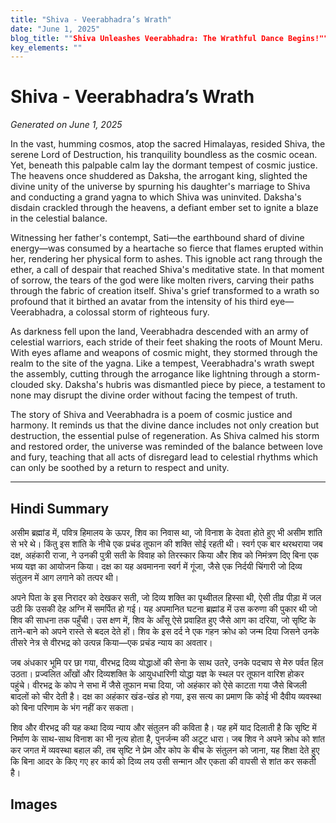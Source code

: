 ```yaml
---
title: "Shiva - Veerabhadra’s Wrath"
date: "June 1, 2025"
blog_title: ""Shiva Unleashes Veerabhadra: The Wrathful Dance Begins!""
key_elements: ""
---
```


# Shiva - Veerabhadra’s Wrath

*Generated on June 1, 2025*

In the vast, humming cosmos, atop the sacred Himalayas, resided Shiva, the serene Lord of Destruction, his tranquility boundless as the cosmic ocean. Yet, beneath this palpable calm lay the dormant tempest of cosmic justice. The heavens once shuddered as Daksha, the arrogant king, slighted the divine unity of the universe by spurning his daughter's marriage to Shiva and conducting a grand yagna to which Shiva was uninvited. Daksha's disdain crackled through the heavens, a defiant ember set to ignite a blaze in the celestial balance.

Witnessing her father's contempt, Sati—the earthbound shard of divine energy—was consumed by a heartache so fierce that flames erupted within her, rendering her physical form to ashes. This ignoble act rang through the ether, a call of despair that reached Shiva's meditative state. In that moment of sorrow, the tears of the god were like molten rivers, carving their paths through the fabric of creation itself. Shiva's grief transformed to a wrath so profound that it birthed an avatar from the intensity of his third eye—Veerabhadra, a colossal storm of righteous fury.

As darkness fell upon the land, Veerabhadra descended with an army of celestial warriors, each stride of their feet shaking the roots of Mount Meru. With eyes aflame and weapons of cosmic might, they stormed through the realm to the site of the yagna. Like a tempest, Veerabhadra's wrath swept the assembly, cutting through the arrogance like lightning through a storm-clouded sky. Daksha's hubris was dismantled piece by piece, a testament to none may disrupt the divine order without facing the tempest of truth.

The story of Shiva and Veerabhadra is a poem of cosmic justice and harmony. It reminds us that the divine dance includes not only creation but destruction, the essential pulse of regeneration. As Shiva calmed his storm and restored order, the universe was reminded of the balance between love and fury, teaching that all acts of disregard lead to celestial rhythms which can only be soothed by a return to respect and unity.

---

## Hindi Summary

असीम ब्रह्मांड में, पवित्र हिमालय के ऊपर, शिव का निवास था, जो विनाश के देवता होते हुए भी असीम शांति से भरे थे। किंतु इस शांति के नीचे एक प्रचंड तूफान की शक्ति सोई रहती थी। स्वर्ग एक बार थरथराया जब दक्ष, अहंकारी राजा, ने उनकी पुत्री सती के विवाह को तिरस्कार किया और शिव को निमंत्रण दिए बिना एक भव्य यज्ञ का आयोजन किया। दक्ष का यह अवमानना स्वर्ग में गूंजा, जैसे एक निर्दयी चिंगारी जो दिव्य संतुलन में आग लगाने को तत्पर थी।

अपने पिता के इस निरादर को देखकर सती, जो दिव्य शक्ति का पृथ्वीतल हिस्सा थी, ऐसी तीव्र पीड़ा में जल उठी कि उसकी देह अग्नि में समर्पित हो गई। यह अपमानित घटना ब्रह्मांड में उस करुणा की पुकार थी जो शिव की साधना तक पहुँची। उस क्षण में, शिव के आँसू ऐसे प्रवाहित हुए जैसे आग का दरिया, जो सृष्टि के ताने-बाने को अपने रास्ते से बदल देते हों। शिव के इस दर्द ने एक गहन क्रोध को जन्म दिया जिसने उनके तीसरे नेत्र से वीरभद्र को उत्पन्न किया—एक प्रचंड न्याय का अवतार।

जब अंधकार भूमि पर छा गया, वीरभद्र दिव्य योद्धाओं की सेना के साथ उतरे, उनके पदचाप से मेरु पर्वत हिल उठता। प्रज्वलित आँखों और दिव्यशक्ति के आयुधधारिणी योद्धा यज्ञ के स्थल पर तूफान वारिश होकर पहुंचे। वीरभद्र के कोप ने सभा में जैसे तूफान मचा दिया, जो अहंकार को ऐसे काटता गया जैसे बिजली बादलों को चीर देती है। दक्ष का अहंकार खंड-खंड हो गया, इस सत्य का प्रमाण कि कोई भी दैवीय व्यवस्था को बिना परिणाम के भंग नहीं कर सकता।

शिव और वीरभद्र की यह कथा दिव्य न्याय और संतुलन की कविता है। यह हमें याद दिलाती है कि सृष्टि में निर्माण के साथ-साथ विनाश का भी नृत्य होता है, पुनर्जन्म की अटूट धारा। जब शिव ने अपने क्रोध को शांत कर जगत में व्यवस्था बहाल की, तब सृष्टि ने प्रेम और कोप के बीच के संतुलन को जाना, यह शिक्षा देते हुए कि बिना आदर के किए गए हर कार्य को दिव्य लय उसी सन्मान और एकता की वापसी से शांत कर सकती है।

## Images


